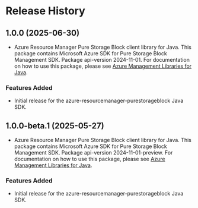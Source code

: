 # Release History

## 1.0.0 (2025-06-30)

- Azure Resource Manager Pure Storage Block client library for Java. This package contains Microsoft Azure SDK for Pure Storage Block Management SDK.  Package api-version 2024-11-01. For documentation on how to use this package, please see [Azure Management Libraries for Java](https://aka.ms/azsdk/java/mgmt).

### Features Added

- Initial release for the azure-resourcemanager-purestorageblock Java SDK.

## 1.0.0-beta.1 (2025-05-27)

- Azure Resource Manager Pure Storage Block client library for Java. This package contains Microsoft Azure SDK for Pure Storage Block Management SDK.  Package api-version 2024-11-01-preview. For documentation on how to use this package, please see [Azure Management Libraries for Java](https://aka.ms/azsdk/java/mgmt).
### Features Added

- Initial release for the azure-resourcemanager-purestorageblock Java SDK.
